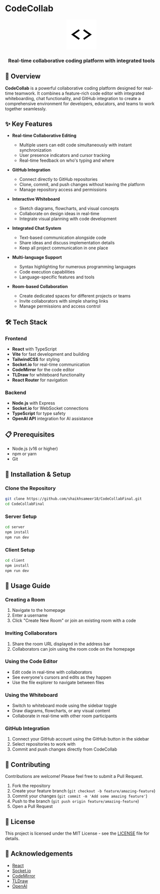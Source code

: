 # CodeCollab

<div align="center">
  <img src="client/public/favicon.png" alt="CodeCollab Logo" width="100" />
  <h3>Real-time collaborative coding platform with integrated tools</h3>
</div>

## 🚀 Overview

**CodeCollab** is a powerful collaborative coding platform designed for real-time teamwork. It combines a feature-rich code editor with integrated whiteboarding, chat functionality, and GitHub integration to create a comprehensive environment for developers, educators, and teams to work together seamlessly.

## ✨ Key Features

- **Real-time Collaborative Editing**
  - Multiple users can edit code simultaneously with instant synchronization
  - User presence indicators and cursor tracking
  - Real-time feedback on who's typing and where

- **GitHub Integration**
  - Connect directly to GitHub repositories
  - Clone, commit, and push changes without leaving the platform
  - Manage repository access and permissions

- **Interactive Whiteboard**
  - Sketch diagrams, flowcharts, and visual concepts
  - Collaborate on design ideas in real-time
  - Integrate visual planning with code development

- **Integrated Chat System**
  - Text-based communication alongside code
  - Share ideas and discuss implementation details
  - Keep all project communication in one place

- **Multi-language Support**
  - Syntax highlighting for numerous programming languages
  - Code execution capabilities
  - Language-specific features and tools

- **Room-based Collaboration**
  - Create dedicated spaces for different projects or teams
  - Invite collaborators with simple sharing links
  - Manage permissions and access control

## 🛠️ Tech Stack

### Frontend
- **React** with TypeScript
- **Vite** for fast development and building
- **TailwindCSS** for styling
- **Socket.io** for real-time communication
- **CodeMirror** for the code editor
- **TLDraw** for whiteboard functionality
- **React Router** for navigation

### Backend
- **Node.js** with Express
- **Socket.io** for WebSocket connections
- **TypeScript** for type safety
- **OpenAI API** integration for AI assistance

## 📋 Prerequisites

- Node.js (v16 or higher)
- npm or yarn
- Git

## 🔧 Installation & Setup

### Clone the Repository

```bash
git clone https://github.com/shaikhsameer18/CodeCollabFinal.git
cd CodeCollabFinal
```

### Server Setup

```bash
cd server
npm install
npm run dev
```

### Client Setup

```bash
cd client
npm install
npm run dev
```

## 📖 Usage Guide

### Creating a Room
1. Navigate to the homepage
2. Enter a username
3. Click "Create New Room" or join an existing room with a code

### Inviting Collaborators
1. Share the room URL displayed in the address bar
2. Collaborators can join using the room code on the homepage

### Using the Code Editor
- Edit code in real-time with collaborators
- See everyone's cursors and edits as they happen
- Use the file explorer to navigate between files

### Using the Whiteboard
- Switch to whiteboard mode using the sidebar toggle
- Draw diagrams, flowcharts, or any visual content
- Collaborate in real-time with other room participants

### GitHub Integration
1. Connect your GitHub account using the GitHub button in the sidebar
2. Select repositories to work with
3. Commit and push changes directly from CodeCollab

## 🤝 Contributing

Contributions are welcome! Please feel free to submit a Pull Request.

1. Fork the repository
2. Create your feature branch (`git checkout -b feature/amazing-feature`)
3. Commit your changes (`git commit -m 'Add some amazing feature'`)
4. Push to the branch (`git push origin feature/amazing-feature`)
5. Open a Pull Request

## 📜 License

This project is licensed under the MIT License - see the [LICENSE](LICENSE) file for details.

## 🙏 Acknowledgements

- [React](https://reactjs.org/)
- [Socket.io](https://socket.io/)
- [CodeMirror](https://codemirror.net/)
- [TLDraw](https://www.tldraw.com/)
- [OpenAI](https://openai.com/)

